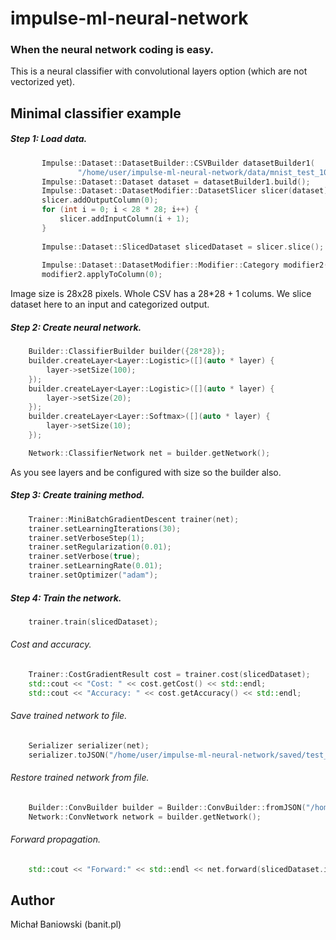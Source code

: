 # impulse-ml-neural-network

### When the neural network coding is easy.

This is a neural classifier with convolutional layers option (which are not vectorized yet).

## Minimal classifier example

##### Step 1: Load data.

```c++
       Impulse::Dataset::DatasetBuilder::CSVBuilder datasetBuilder1(
               "/home/user/impulse-ml-neural-network/data/mnist_test_1000.csv");
       Impulse::Dataset::Dataset dataset = datasetBuilder1.build();
       Impulse::Dataset::DatasetModifier::DatasetSlicer slicer(dataset);
       slicer.addOutputColumn(0);
       for (int i = 0; i < 28 * 28; i++) {
           slicer.addInputColumn(i + 1);
       }
   
       Impulse::Dataset::SlicedDataset slicedDataset = slicer.slice();
   
       Impulse::Dataset::DatasetModifier::Modifier::Category modifier2(slicedDataset.output);
       modifier2.applyToColumn(0);
```

Image size is 28x28 pixels. Whole CSV has a 28*28 + 1 colums. We slice dataset here to an input and categorized output.

##### Step 2: Create neural network.

```c++
    Builder::ClassifierBuilder builder({28*28});
    builder.createLayer<Layer::Logistic>([](auto * layer) {
        layer->setSize(100);
    });
    builder.createLayer<Layer::Logistic>([](auto * layer) {
        layer->setSize(20);
    });
    builder.createLayer<Layer::Softmax>([](auto * layer) {
        layer->setSize(10);
    });

    Network::ClassifierNetwork net = builder.getNetwork();
```

As you see layers and be configured with size so the builder also.

##### Step 3: Create training method.

```c++
    Trainer::MiniBatchGradientDescent trainer(net);
    trainer.setLearningIterations(30);
    trainer.setVerboseStep(1);
    trainer.setRegularization(0.01);
    trainer.setVerbose(true);
    trainer.setLearningRate(0.01);
    trainer.setOptimizer("adam");
```

##### Step 4: Train the network.

```c++
    trainer.train(slicedDataset);
```

###### Cost and accuracy.

```c++
    Trainer::CostGradientResult cost = trainer.cost(slicedDataset);
    std::cout << "Cost: " << cost.getCost() << std::endl;
    std::cout << "Accuracy: " << cost.getAccuracy() << std::endl;
```

###### Save trained network to file.

```c++
    Serializer serializer(net);
    serializer.toJSON("/home/user/impulse-ml-neural-network/saved/test_mnist_minibatch_gradient_descent.json");
```

###### Restore trained network from file.

```c++
    Builder::ConvBuilder builder = Builder::ConvBuilder::fromJSON("/home/user/impulse-ml-neural-network/saved/test_mnist_minibatch_gradient_descent.json");
    Network::ConvNetwork network = builder.getNetwork();
```

###### Forward propagation.

```c++
    std::cout << "Forward:" << std::endl << net.forward(slicedDataset.input.getSampleAt(0)->exportToEigen()) << std::endl;
```

## Author

Michał Baniowski (banit.pl)